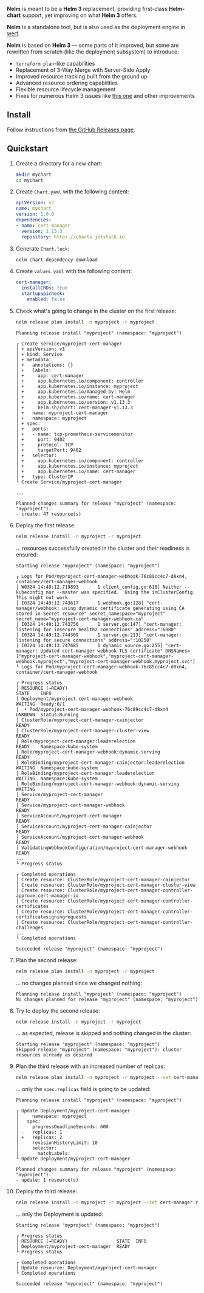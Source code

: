 **Nelm** is meant to be a **Helm 3** replacement, providing first-class **Helm-chart** support, yet improving on what **Helm 3** offers.

**Nelm** is a standalone tool, but is also used as the deployment engine in [werf](https://github.com/werf/werf/).

**Nelm** is based on **Helm 3** — some parts of it improved, but some are rewritten from scratch (like the deployment subsystem) to introduce:
* `terraform plan`-like capabilities
* Replacement of 3-Way Merge with Server-Side Apply
* Improved resource tracking built from the ground up
* Advanced resource ordering capabilities
* Flexible resource lifecycle management
* Fixes for numerous Helm 3 issues like [this one](https://github.com/helm/helm/issues/7219) and other improvements

## Install

Follow instructions from [the GitHub Releases page](https://github.com/werf/nelm/releases).

## Quickstart

1. Create a directory for a new chart:
    ```bash
    mkdir mychart
    cd mychart
    ```

1. Create `Chart.yaml` with the following content:
    ```yaml
    apiVersion: v2
    name: mychart
    version: 1.0.0
    dependencies:
    - name: cert-manager
      version: 1.13.3
      repository: https://charts.jetstack.io
    ```

1. Generate `Chart.lock`:
    ```bash
    nelm chart dependency download
    ```

1. Create `values.yaml` with the following content:
    ```yaml
    cert-manager:
      installCRDs: true
      startupapicheck:
        enabled: false
    ```

1. Check what's going to change in the cluster on the first release:
    ```bash
    nelm release plan install -n myproject -r myproject
    ```
    ```text
    Planning release install "myproject" (namespace: "myproject")

    ┌ Create Service/myproject-cert-manager
    │ + apiVersion: v1
    │ + kind: Service
    │ + metadata:
    │ +   annotations: {}
    │ +   labels:
    │ +     app: cert-manager
    │ +     app.kubernetes.io/component: controller
    │ +     app.kubernetes.io/instance: myproject
    │ +     app.kubernetes.io/managed-by: Helm
    │ +     app.kubernetes.io/name: cert-manager
    │ +     app.kubernetes.io/version: v1.13.3
    │ +     helm.sh/chart: cert-manager-v1.13.3
    │ +   name: myproject-cert-manager
    │ +   namespace: myproject
    │ + spec:
    │ +   ports:
    │ +   - name: tcp-prometheus-servicemonitor
    │ +     port: 9402
    │ +     protocol: TCP
    │ +     targetPort: 9402
    │ +   selector:
    │ +     app.kubernetes.io/component: controller
    │ +     app.kubernetes.io/instance: myproject
    │ +     app.kubernetes.io/name: cert-manager
    │ +   type: ClusterIP
    └ Create Service/myproject-cert-manager

    ...

    Planned changes summary for release "myproject" (namespace: "myproject"):
    - create: 47 resource(s)
    ```

1. Deploy the first release:
    ```bash
    nelm release install -n myproject -r myproject
    ```
    ... resources successfully created in the cluster and their readiness is ensured:
    ```text
    Starting release "myproject" (namespace: "myproject")
   
    ┌ Logs for Pod/myproject-cert-manager-webhook-76c89cc4c7-d8xn4, container/cert-manager-webhook
    │ W0324 14:49:12.719893       1 client_config.go:618] Neither --kubeconfig nor --master was specified.  Using the inClusterConfig.  This might not work.
    │ I0324 14:49:12.743617       1 webhook.go:128] "cert-manager/webhook: using dynamic certificate generating using CA stored in Secret resource" secret_namespace="myproject" secret_name="myproject-cert-manager-webhook-ca"
    │ I0324 14:49:12.743756       1 server.go:147] "cert-manager: listening for insecure healthz connections" address=":6080"
    │ I0324 14:49:12.744309       1 server.go:213] "cert-manager: listening for secure connections" address=":10250"
    │ I0324 14:49:13.747685       1 dynamic_source.go:255] "cert-manager: Updated cert-manager webhook TLS certificate" DNSNames=["myproject-cert-manager-webhook","myproject-cert-manager-webhook.myproject","myproject-cert-manager-webhook.myproject.svc"]
    └ Logs for Pod/myproject-cert-manager-webhook-76c89cc4c7-d8xn4, container/cert-manager-webhook
    
    ┌ Progress status
    │ RESOURCE (→READY)                                                STATE    INFO
    │ Deployment/myproject-cert-manager-webhook                        WAITING  Ready:0/1
    │  • Pod/myproject-cert-manager-webhook-76c89cc4c7-d8xn4           UNKNOWN  Status:Running
    │ ClusterRole/myproject-cert-manager-cainjector                    READY
    │ ClusterRole/myproject-cert-manager-cluster-view                  READY
    │ Role/myproject-cert-manager:leaderelection                       READY    Namespace:kube-system
    │ Role/myproject-cert-manager-webhook:dynamic-serving              READY
    │ RoleBinding/myproject-cert-manager-cainjector:leaderelection     WAITING  Namespace:kube-system
    │ RoleBinding/myproject-cert-manager:leaderelection                WAITING  Namespace:kube-system
    │ RoleBinding/myproject-cert-manager-webhook:dynamic-serving       WAITING
    │ Service/myproject-cert-manager                                   READY
    │ Service/myproject-cert-manager-webhook                           READY
    │ ServiceAccount/myproject-cert-manager                            READY
    │ ServiceAccount/myproject-cert-manager-cainjector                 READY
    │ ServiceAccount/myproject-cert-manager-webhook                    READY
    │ ValidatingWebhookConfiguration/myproject-cert-manager-webhook    READY
    ...
    └ Progress status
    
    ┌ Completed operations
    │ Create resource: ClusterRole/myproject-cert-manager-cainjector
    │ Create resource: ClusterRole/myproject-cert-manager-cluster-view
    │ Create resource: ClusterRole/myproject-cert-manager-controller-approve:cert-manager-io
    │ Create resource: ClusterRole/myproject-cert-manager-controller-certificates
    │ Create resource: ClusterRole/myproject-cert-manager-controller-certificatesigningrequests
    │ Create resource: ClusterRole/myproject-cert-manager-controller-challenges
    ...
    └ Completed operations
    
    Succeeded release "myproject" (namespace: "myproject")
    ```
   
1. Plan the second release:
    ```bash
    nelm release plan install -n myproject -r myproject
    ```
    ... no changes planned since we changed nothing:
    ```text
    Planning release install "myproject" (namespace: "myproject")
    No changes planned for release "myproject" (namespace: "myproject")
    ```
   
1. Try to deploy the second release:
    ```bash
    nelm release install -n myproject -r myproject
    ```
    ... as expected, release is skipped and nothing changed in the cluster:
    ```text
    Starting release "myproject" (namespace: "myproject")
    Skipped release "myproject" (namespace: "myproject"): cluster resources already as desired
    ```

1. Plan the third release with an increased number of replicas:
    ```bash
    nelm release plan install -n myproject -r myproject --set cert-manager.replicaCount=2
    ```
    ... only the `spec.replicas` field is going to be updated:
    ```text
    Planning release install "myproject" (namespace: "myproject")

    ┌ Update Deployment/myproject-cert-manager
    │     namespace: myproject
    │   spec:
    │     progressDeadlineSeconds: 600
    │ -   replicas: 1
    │ +   replicas: 2
    │     revisionHistoryLimit: 10
    │     selector:
    │       matchLabels:
    └ Update Deployment/myproject-cert-manager

    Planned changes summary for release "myproject" (namespace: "myproject"):
    - update: 1 resource(s)
    ```

1. Deploy the third release:
    ```bash
    nelm release install -n myproject -r myproject --set cert-manager.replicaCount=2
    ```
    ... only the Deployment is updated:
    ```text
    Starting release "myproject" (namespace: "myproject")
   
    ┌ Progress status
    │ RESOURCE (→READY)                  STATE  INFO
    │ Deployment/myproject-cert-manager  READY
    └ Progress status
    
    ┌ Completed operations
    │ Update resource: Deployment/myproject-cert-manager
    └ Completed operations
    
    Succeeded release "myproject" (namespace: "myproject")
    ```
